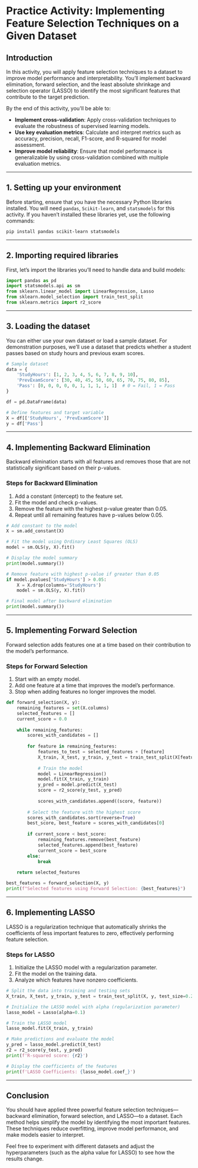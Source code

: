 # Practice Activity: Implementing Feature Selection Techniques on a Given Dataset

## Introduction
In this activity, you will apply feature selection techniques to a dataset to improve model performance and interpretability. You’ll implement backward elimination, forward selection, and the least absolute shrinkage and selection operator (LASSO) to identify the most significant features that contribute to the target prediction.

By the end of this activity, you'll be able to:

- **Implement cross-validation**: Apply cross-validation techniques to evaluate the robustness of supervised learning models.
- **Use key evaluation metrics**: Calculate and interpret metrics such as accuracy, precision, recall, F1-score, and R-squared for model assessment.
- **Improve model reliability**: Ensure that model performance is generalizable by using cross-validation combined with multiple evaluation metrics.

---

## 1. Setting up your environment
Before starting, ensure that you have the necessary Python libraries installed. You will need `pandas`, `Scikit-learn`, and `statsmodels` for this activity. If you haven’t installed these libraries yet, use the following commands:

```bash
pip install pandas scikit-learn statsmodels
```

---

## 2. Importing required libraries
First, let’s import the libraries you’ll need to handle data and build models:

```python
import pandas as pd
import statsmodels.api as sm
from sklearn.linear_model import LinearRegression, Lasso
from sklearn.model_selection import train_test_split
from sklearn.metrics import r2_score
```

---

## 3. Loading the dataset
You can either use your own dataset or load a sample dataset. For demonstration purposes, we’ll use a dataset that predicts whether a student passes based on study hours and previous exam scores.

```python
# Sample dataset
data = {
    'StudyHours': [1, 2, 3, 4, 5, 6, 7, 8, 9, 10],
    'PrevExamScore': [30, 40, 45, 50, 60, 65, 70, 75, 80, 85],
    'Pass': [0, 0, 0, 0, 0, 1, 1, 1, 1, 1]  # 0 = Fail, 1 = Pass
}

df = pd.DataFrame(data)

# Define features and target variable
X = df[['StudyHours', 'PrevExamScore']]
y = df['Pass']
```

---

## 4. Implementing Backward Elimination
Backward elimination starts with all features and removes those that are not statistically significant based on their p-values.

### Steps for Backward Elimination
1. Add a constant (intercept) to the feature set.
2. Fit the model and check p-values.
3. Remove the feature with the highest p-value greater than 0.05.
4. Repeat until all remaining features have p-values below 0.05.

```python
# Add constant to the model
X = sm.add_constant(X)

# Fit the model using Ordinary Least Squares (OLS)
model = sm.OLS(y, X).fit()

# Display the model summary
print(model.summary())

# Remove feature with highest p-value if greater than 0.05
if model.pvalues['StudyHours'] > 0.05:
    X = X.drop(columns='StudyHours')
    model = sm.OLS(y, X).fit()

# Final model after backward elimination
print(model.summary())
```

---

## 5. Implementing Forward Selection
Forward selection adds features one at a time based on their contribution to the model’s performance.

### Steps for Forward Selection
1. Start with an empty model.
2. Add one feature at a time that improves the model’s performance.
3. Stop when adding features no longer improves the model.

```python
def forward_selection(X, y):
    remaining_features = set(X.columns)
    selected_features = []
    current_score = 0.0
    
    while remaining_features:
        scores_with_candidates = []
        
        for feature in remaining_features:
            features_to_test = selected_features + [feature]
            X_train, X_test, y_train, y_test = train_test_split(X[features_to_test], y, test_size=0.2, random_state=42)
            
            # Train the model
            model = LinearRegression()
            model.fit(X_train, y_train)
            y_pred = model.predict(X_test)
            score = r2_score(y_test, y_pred)
            
            scores_with_candidates.append((score, feature))
        
        # Select the feature with the highest score
        scores_with_candidates.sort(reverse=True)
        best_score, best_feature = scores_with_candidates[0]
        
        if current_score < best_score:
            remaining_features.remove(best_feature)
            selected_features.append(best_feature)
            current_score = best_score
        else:
            break
    
    return selected_features

best_features = forward_selection(X, y)
print(f"Selected features using Forward Selection: {best_features}")
```

---

## 6. Implementing LASSO
LASSO is a regularization technique that automatically shrinks the coefficients of less important features to zero, effectively performing feature selection.

### Steps for LASSO
1. Initialize the LASSO model with a regularization parameter.
2. Fit the model on the training data.
3. Analyze which features have nonzero coefficients.

```python
# Split the data into training and testing sets
X_train, X_test, y_train, y_test = train_test_split(X, y, test_size=0.2, random_state=42)

# Initialize the LASSO model with alpha (regularization parameter)
lasso_model = Lasso(alpha=0.1)

# Train the LASSO model
lasso_model.fit(X_train, y_train)

# Make predictions and evaluate the model
y_pred = lasso_model.predict(X_test)
r2 = r2_score(y_test, y_pred)
print(f'R-squared score: {r2}')

# Display the coefficients of the features
print(f'LASSO Coefficients: {lasso_model.coef_}')
```

---

## Conclusion
You should have applied three powerful feature selection techniques—backward elimination, forward selection, and LASSO—to a dataset. Each method helps simplify the model by identifying the most important features. These techniques reduce overfitting, improve model performance, and make models easier to interpret.

Feel free to experiment with different datasets and adjust the hyperparameters (such as the alpha value for LASSO) to see how the results change.